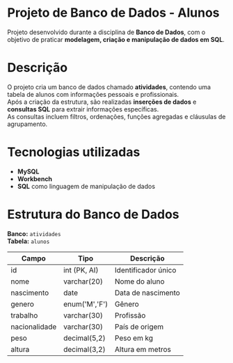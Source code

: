 # Projeto de Banco de Dados - Alunos
Projeto desenvolvido durante a disciplina de **Banco de Dados**, com o objetivo de praticar **modelagem, criação e manipulação de dados em SQL**.

# Descrição
O projeto cria um banco de dados chamado **atividades**, contendo uma tabela de alunos com informações pessoais e profissionais.  
Após a criação da estrutura, são realizadas **inserções de dados** e **consultas SQL** para extrair informações específicas.  
As consultas incluem filtros, ordenações, funções agregadas e cláusulas de agrupamento.

# Tecnologias utilizadas
- **MySQL**
- **Workbench**
- **SQL** como linguagem de manipulação de dados

# Estrutura do Banco de Dados
**Banco:** `atividades`  
**Tabela:** `alunos`

| Campo          | Tipo           | Descrição |
|----------------|----------------|------------|
| id             | int (PK, AI)   | Identificador único |
| nome           | varchar(20)    | Nome do aluno |
| nascimento     | date           | Data de nascimento |
| genero         | enum('M','F')  | Gênero |
| trabalho       | varchar(30)    | Profissão |
| nacionalidade  | varchar(30)    | País de origem |
| peso           | decimal(5,2)   | Peso em kg |
| altura         | decimal(3,2)   | Altura em metros |


